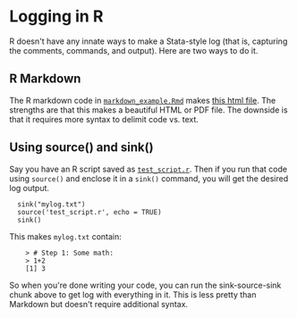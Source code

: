 # Logging in R #

R doesn't have any innate ways to make a Stata-style log (that is, capturing the comments, commands, and output). Here are two ways to do it.

## R Markdown ##

The R markdown code in [`markdown_example.Rmd`](https://github.com/pithymaxim/teaching/blob/main/Rscraps/logging/markdown_example.Rmd) makes [this html file](https://htmlpreview.github.io/?https://github.com/pithymaxim/teaching/blob/main/Rscraps/logging/markdown_example_output.html). The strengths are that this makes a beautiful HTML or PDF file. The downside is that it requires more syntax to delimit code vs. text.

## Using source() and sink() ## 

Say you have an R script saved as [`test_script.r`](https://github.com/pithymaxim/teaching/blob/main/Rscraps/logging/test_script.r). Then if you run that code using `source()` and enclose it in a `sink()` command, you will get the desired log output.

      sink("mylog.txt")
      source('test_script.r', echo = TRUE)
      sink()
      
This makes `mylog.txt` contain:

        > # Step 1: Some math:
        > 1+2
        [1] 3

So when you're done writing your code, you can run the sink-source-sink chunk above to get log with everything in it. This is less pretty than Markdown but doesn't require additional syntax.
